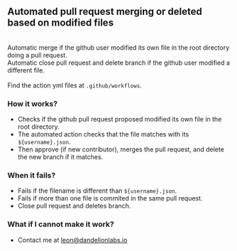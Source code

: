 ## Automated pull request merging or deleted based on modified files
\
Automatic merge if the github user modified its own file in the root directory doing a pull request.\
Automatic close pull request and delete branch if the github user modified a different file.\
\
Find the action yml files at `.github/workflows`.

### How it works?
- Checks if the github pull request proposed modified its own file in the root directory.
- The automated action checks that the file matches with its `${username}.json`.
- Then approve (if new contributor), merges the pull request, and delete the new branch if it matches.

### When it fails?
- Fails if the filename is different than `${username}.json`.
- Fails if more than one file is commited in the same pull request.
- Close pull request and deletes branch.

### What if I cannot make it work?
- Contact me at leon@dandelionlabs.io
